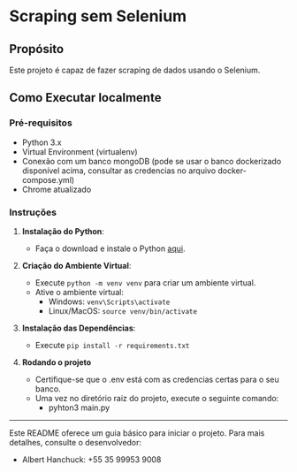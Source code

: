# Scraping sem Selenium

## Propósito

Este projeto é capaz de fazer scraping de dados usando o Selenium.

## Como Executar localmente

### Pré-requisitos
- Python 3.x
- Virtual Environment (virtualenv)
- Conexão com um banco mongoDB (pode se usar o banco dockerizado disponível acima, consultar as credencias no arquivo docker-compose.yml)
- Chrome atualizado

### Instruções

1. **Instalação do Python**:
   - Faça o download e instale o Python [aqui](https://www.python.org/downloads/).

2. **Criação do Ambiente Virtual**:
   - Execute `python -m venv venv` para criar um ambiente virtual.
   - Ative o ambiente virtual: 
     - Windows: `venv\Scripts\activate`
     - Linux/MacOS: `source venv/bin/activate`

3. **Instalação das Dependências**:
   - Execute `pip install -r requirements.txt`
  
4. **Rodando o projeto**
   - Certifique-se que o .env está com as credencias certas para o seu banco.
   - Uma vez no diretório raiz do projeto, execute o seguinte comando:
       - pyhton3 main.py

---

Este README oferece um guia básico para iniciar o projeto. Para mais detalhes, consulte o desenvolvedor:

- Albert Hanchuck: +55 35 99953 9008
